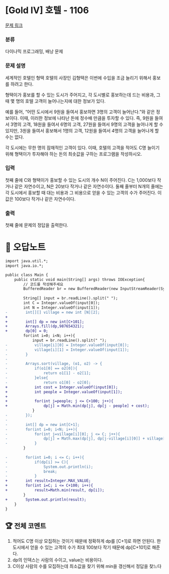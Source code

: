 # [Gold IV] 호텔 - 1106 

[문제 링크](https://www.acmicpc.net/problem/1106) 

### 분류

다이나믹 프로그래밍, 배낭 문제

### 문제 설명

<p>세계적인 호텔인 형택 호텔의 사장인 김형택은 이번에 수입을 조금 늘리기 위해서 홍보를 하려고 한다.</p>

<p>형택이가 홍보를 할 수 있는 도시가 주어지고, 각 도시별로 홍보하는데 드는 비용과, 그 때 몇 명의 호텔 고객이 늘어나는지에 대한 정보가 있다.</p>

<p>예를 들어, “어떤 도시에서 9원을 들여서 홍보하면 3명의 고객이 늘어난다.”와 같은 정보이다. 이때, 이러한 정보에 나타난 돈에 정수배 만큼을 투자할 수 있다. 즉, 9원을 들여서 3명의 고객, 18원을 들여서 6명의 고객, 27원을 들여서 9명의 고객을 늘어나게 할 수 있지만, 3원을 들여서 홍보해서 1명의 고객, 12원을 들여서 4명의 고객을 늘어나게 할 수는 없다.</p>

<p>각 도시에는 무한 명의 잠재적인 고객이 있다. 이때, 호텔의 고객을 적어도 C명 늘이기 위해 형택이가 투자해야 하는 돈의 최솟값을 구하는 프로그램을 작성하시오.</p>

### 입력 

 <p>첫째 줄에 C와 형택이가 홍보할 수 있는 도시의 개수 N이 주어진다. C는 1,000보다 작거나 같은 자연수이고, N은 20보다 작거나 같은 자연수이다. 둘째 줄부터 N개의 줄에는 각 도시에서 홍보할 때 대는 비용과 그 비용으로 얻을 수 있는 고객의 수가 주어진다. 이 값은 100보다 작거나 같은 자연수이다.</p>

### 출력 

 <p>첫째 줄에 문제의 정답을 출력한다.</p>



#  🚀  오답노트 

```diff
import java.util.*;
import java.io.*;

public class Main {
    public static void main(String[] args) throws IOException{
        // 코드를 작성해주세요
        BufferedReader br = new BufferedReader(new InputStreamReader(System.in));
        
        String[] input = br.readLine().split(" ");
        int C = Integer.valueOf(input[0]);        
        int N = Integer.valueOf(input[1]);
-        int[][] village = new int [N][2];
+        
+        int[] dp = new int[C+101];
+        Arrays.fill(dp,987654321);
+        dp[0] = 0;
        for(int i=0; i<N; i++){
            input = br.readLine().split(" ");
-            village[i][0] = Integer.valueOf(input[0]);
-            village[i][1] = Integer.valueOf(input[1]);
-        }
-        
-        Arrays.sort(village, (o1, o2) -> {
-            if(o1[0] == o2[0]){
-                return o1[1] - o2[1];
-            }else{
-                return o1[0] - o2[0];
+            int cost = Integer.valueOf(input[0]);
+            int people = Integer.valueOf(input[1]);
+            
+            for(int j=people; j <= C+100; j++){
+                dp[j] = Math.min(dp[j], dp[j - people] + cost);
            }
-        });
-        
-        int[] dp = new int[C+1];
-        for(int i=0; i<N; i++){
-            for(int j=village[i][0]; j <= C; j++){
-                dp[j] = Math.max(dp[j], dp[j-village[i][0]] + village[i][1]);
-            }
        }
        
-        for(int i=0; i <= C; i++){
-            if(dp[i] >= C){
-                System.out.println(i);
-                break;
-            }
+        int result=Integer.MAX_VALUE;
+        for(int i=C; i <= C+100; i++){
+            result=Math.min(result, dp[i]);
        }
+        System.out.println(result);
    }
}

```


 ## 🏆 전체 코멘트 

1. 적어도 C명 이상 모집하는 것이기 때문에 정확하게 dp를 [C+1]로 하면 안된다. 한 도시에서 얻을 수 있는 고객의 수가  최대 100보다 작기 때문에 dp[C+101]로 해준다.
2. dp의 인덱스는 사람의 수이고, value는 비용이다.
3. C이상 사람의 수를 모집하는데 최소값을 찾기 위해 min을 갱신해서 정답을 찾느다